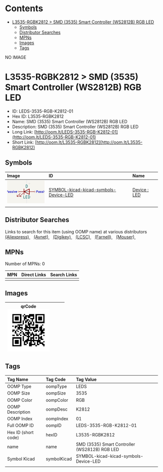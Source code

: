



Contents
========

* [L3535-RGBK2812 > SMD (3535) Smart Controller (WS2812B) RGB LED](#l3535-rgbk2812--smd-3535-smart-controller-ws2812b-rgb-led)
	* [Symbols](#symbols)
	* [Distributor Searches](#distributor-searches)
	* [MPNs](#mpns)
	* [Images](#images)
	* [Tags](#tags)
  
NO IMAGE  
# L3535-RGBK2812 > SMD (3535) Smart Controller (WS2812B) RGB LED

- ID: LEDS-3535-RGB-K2812-01
- Hex ID: L3535-RGBK2812
- Name: SMD (3535) Smart Controller (WS2812B) RGB LED
- Description: SMD (3535) Smart Controller (WS2812B) RGB LED
- Long Link: [http://oom.lt/LEDS-3535-RGB-K2812-01](http://oom.lt/LEDS-3535-RGB-K2812-01)
- Short Link: [http://oom.lt/L3535-RGBK2812](http://oom.lt/L3535-RGBK2812)

## Symbols
  

|Image|ID|Name|
| :--- | :--- | :--- |
|[![](https://raw.githubusercontent.com/oomlout/oomlout_OOMP_eda_V2/main/SYMBOL/kicad/kicad-symbols/Device/LED/image_140.png)](https://github.com/oomlout/oomlout_OOMP_eda_V2/tree/main/SYMBOL/kicad/kicad-symbols/Device/LED/)|[SYMBOL-kicad-kicad-symbols-Device-LED](https://github.com/oomlout/oomlout_OOMP_eda_V2/tree/main/SYMBOL/kicad/kicad-symbols/Device/LED/)|[Device : LED](https://github.com/oomlout/oomlout_OOMP_eda_V2/tree/main/SYMBOL/kicad/kicad-symbols/Device/LED/)|
||||

## Distributor Searches
  
Links to search for this item (using OOMP name) at various distributors  
[(Aliexpress) ](https://www.aliexpress.com/wholesale?SearchText=1117SMD+3535+Smart+Controller+WS2812B+RGB+LED)&nbsp;&nbsp;&nbsp;[(Avnet) ](https://www.avnet.com/shop/us/search/SMD+3535+Smart+Controller+WS2812B+RGB+LED)&nbsp;&nbsp;&nbsp;[(Digikey) ](https://www.digikey.co.uk/en/products/result?s=SMD+3535+Smart+Controller+WS2812B+RGB+LED)&nbsp;&nbsp;&nbsp;[(LCSC) ](https://www.lcsc.com/search?q=SMD+3535+Smart+Controller+WS2812B+RGB+LED)&nbsp;&nbsp;&nbsp;[(Farnell) ](https://uk.farnell.com/search?st=SMD+3535+Smart+Controller+WS2812B+RGB+LED)&nbsp;&nbsp;&nbsp;[(Mouser) ](https://www.mouser.com/c/?q=SMD+3535+Smart+Controller+WS2812B+RGB+LED)&nbsp;&nbsp;&nbsp;
## MPNs
  
Number of MPNs: 0  

|MPN|Direct Links|Search Links|
| :--- | :--- | :--- |
||||

## Images
  

|qrCode<br>[![](https://raw.githubusercontent.com/oomlout/oomlout_OOMP_parts_V2/main/LEDS/3535/RGB/K2812/01/qrCode_140.png)](https://github.com/oomlout/oomlout_OOMP_parts_V2/tree/main/LEDS/3535/RGB/K2812/01/qrCode.png)||||
| :---: | :---: | :---: | :---: |

## Tags
  

|Tag Name|Tag Code|Tag Value|
| :--- | :--- | :--- |
|OOMP Type|oompType|LEDS|
|OOMP Size|oompSize|3535|
|OOMP Color|oompColor|RGB|
|OOMP Description|oompDesc|K2812|
|OOMP Index|oompIndex|01|
|Full OOMP ID|oompID|LEDS-3535-RGB-K2812-01|
|Hex ID (short code)|hexID|L3535-RGBK2812|
|name|name|SMD (3535) Smart Controller (WS2812B) RGB LED|
|Symbol Kicad|symbolKicad|SYMBOL-kicad-kicad-symbols-Device-LED|
||||
